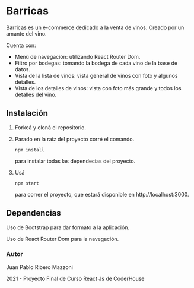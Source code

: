 # Barricas

Barricas es un e-commerce dedicado a la venta de vinos. Creado por un amante del vino.

Cuenta con:

- Menú de navegación: utilizando React Router Dom.
- Filtro por bodegas: tomando la bodega de cada vino de la base de datos.
- Vista de la lista de vinos: vista general de vinos con foto y algunos detalles.
- Vista de los detalles de vinos: vista con foto más grande y todos los detalles del vino.

## Instalación

1. Forkeá y cloná el repositorio.

2. Parado en la raíz del proyecto corré el comando.

   ```
   npm install
   ```

   para instalar todas las dependecias del proyecto.

3. Usá 

   ```
   npm start
   ```

   para correr el proyecto, que estará disponible en http://localhost:3000.



## Dependencias

Uso de Bootstrap para dar formato a la aplicación.

Uso de React Router Dom para la navegación.



### Autor

Juan Pablo Ribero Mazzoni

2021 - Proyecto Final de Curso React Js de CoderHouse
